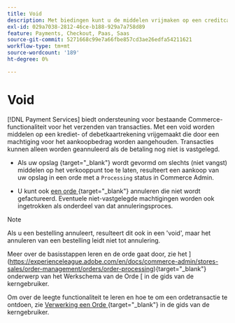 ```yaml
---
title: Void
description: Met biedingen kunt u de middelen vrijmaken op een creditcard- of bankcreditcardrekening die door een machtiging voor het bedrag van een aankoop zijn geblokkeerd of opzij worden gehouden.
exl-id: 029a7038-2812-46ce-b188-929a7a758d89
feature: Payments, Checkout, Paas, Saas
source-git-commit: 5271668c99e7a66fbe857cd3ae26edfa54211621
workflow-type: tm+mt
source-wordcount: '189'
ht-degree: 0%

---
```


# Void

[!DNL Payment Services] biedt ondersteuning voor bestaande Commerce-functionaliteit voor het verzenden van transacties. Met een void worden middelen op een krediet- of debetkaartrekening vrijgemaakt die door een machtiging voor het aankoopbedrag worden aangehouden. Transacties kunnen alleen worden geannuleerd als de betaling nog niet is vastgelegd.

* Als uw opslag [ ](https://experienceleague.adobe.com/en/docs/commerce-admin/config/sales/payment-methods/payment-methods#payment-actions){target="_blank"} wordt gevormd om slechts (niet vangst) middelen op het verkooppunt toe te laten, resulteert een aankoop van uw opslag in een orde met a `Processing` status in Commerce Admin.

* U kunt ook [ een orde ](https://experienceleague.adobe.com/en/docs/commerce-admin/stores-sales/point-of-purchase/assist/customer-account-create-order){target="_blank"} annuleren die niet wordt gefactureerd. Eventuele niet-vastgelegde machtigingen worden ook ingetrokken als onderdeel van dat annuleringsproces.

>[!NOTE]
>
>Als u een bestelling annuleert, resulteert dit ook in een &#39;void&#39;, maar het annuleren van een bestelling leidt niet tot annulering.

Meer over de basisstappen leren en de orde gaat door, zie het ](https://experienceleague.adobe.com/en/docs/commerce-admin/stores-sales/order-management/orders/order-processing){target="_blank"} onderwerp van het Werkschema van de Orde [ in de gids van de kerngebruiker.

Om over de leegte functionaliteit te leren en hoe te om een ordetransactie te ontdoen, zie [ Verwerking een Orde ](https://experienceleague.adobe.com/en/docs/commerce-admin/stores-sales/order-management/orders/order-processing#process-an-order){target="_blank"} in de gids van de kerngebruiker.
